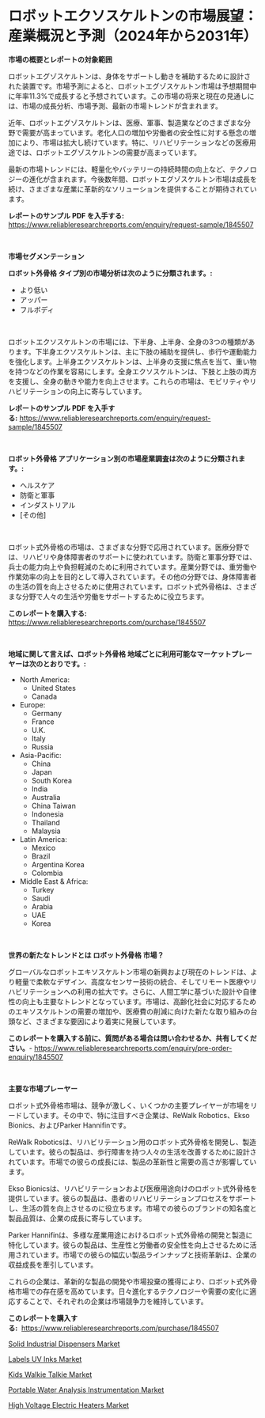 <p><h1>ロボットエクソスケルトンの市場展望：産業概況と予測（2024年から2031年）</h1></p><p><strong>市場の概要とレポートの対象範囲</strong></p>
<p><p>ロボットエグゾスケルトンは、身体をサポートし動きを補助するために設計された装置です。市場予測によると、ロボットエグゾスケルトン市場は予想期間中に年率11.3%で成長すると予想されています。この市場の将来と現在の見通しには、市場の成長分析、市場予測、最新の市場トレンドが含まれます。</p><p>近年、ロボットエグゾスケルトンは、医療、軍事、製造業などのさまざまな分野で需要が高まっています。老化人口の増加や労働者の安全性に対する懸念の増加により、市場は拡大し続けています。特に、リハビリテーションなどの医療用途では、ロボットエグゾスケルトンの需要が高まっています。</p><p>最新の市場トレンドには、軽量化やバッテリーの持続時間の向上など、テクノロジーの進化が含まれます。今後数年間、ロボットエグゾスケルトン市場は成長を続け、さまざまな産業に革新的なソリューションを提供することが期待されています。</p></p>
<p><strong>レポートのサンプル PDF を入手する:</strong> <a href="https://www.reliableresearchreports.com/enquiry/request-sample/1845507">https://www.reliableresearchreports.com/enquiry/request-sample/1845507</a></p>
<p>&nbsp;</p>
<p><strong>市場セグメンテーション</strong></p>
<p><strong>ロボット外骨格 タイプ別の市場分析は次のように分類されます。:</strong></p>
<p><ul><li>より低い</li><li>アッパー</li><li>フルボディ</li></ul></p>
<p>&nbsp;</p>
<p><p>ロボットエクソスケルトンの市場には、下半身、上半身、全身の3つの種類があります。下半身エクソスケルトンは、主に下肢の補助を提供し、歩行や運動能力を強化します。上半身エクソスケルトンは、上半身の支援に焦点を当て、重い物を持つなどの作業を容易にします。全身エクソスケルトンは、下肢と上肢の両方を支援し、全身の動きや能力を向上させます。これらの市場は、モビリティやリハビリテーションの向上に寄与しています。</p></p>
<p><strong>レポートのサンプル PDF を入手する:</strong>&nbsp;<a href="https://www.reliableresearchreports.com/enquiry/request-sample/1845507">https://www.reliableresearchreports.com/enquiry/request-sample/1845507</a></p>
<p>&nbsp;</p>
<p><strong> ロボット外骨格 アプリケーション別の市場産業調査は次のように分類されます。:</strong></p>
<p><ul><li>ヘルスケア</li><li>防衛と軍事</li><li>インダストリアル</li><li>[その他]</li></ul></p>
<p>&nbsp;</p>
<p><p>ロボット式外骨格の市場は、さまざまな分野で応用されています。医療分野では、リハビリや身体障害者のサポートに使われています。防衛と軍事分野では、兵士の能力向上や負担軽減のために利用されています。産業分野では、重労働や作業効率の向上を目的として導入されています。その他の分野では、身体障害者の生活の質を向上させるために使用されています。ロボット式外骨格は、さまざまな分野で人々の生活や労働をサポートするために役立ちます。</p></p>
<p><strong>このレポートを購入する:</strong>&nbsp; <a href="https://www.reliableresearchreports.com/purchase/1845507">https://www.reliableresearchreports.com/purchase/1845507</a></p>
<p>&nbsp;</p>
<p><strong>地域に関して言えば、ロボット外骨格 地域ごとに利用可能なマーケットプレーヤーは次のとおりです。:</strong></p>
<p><ul>
    <li>
        North America:
        <ul>
            <li>United States</li>
            <li>Canada</li>
        </ul>
    </li>
    <li>
        Europe:
        <ul>
            <li>Germany</li>
            <li>France</li>
            <li>U.K.</li>
            <li>Italy</li>
            <li>Russia</li>
        </ul>
    </li>
    <li>
        Asia-Pacific:
        <ul>
            <li>China</li>
            <li>Japan</li>
            <li>South Korea</li>
            <li>India</li>
            <li>Australia</li>
            <li>China Taiwan</li>
            <li>Indonesia</li>
            <li>Thailand</li>
            <li>Malaysia</li>
        </ul>
    </li>
    <li>
        Latin America:
        <ul>
            <li>Mexico</li>
            <li>Brazil</li>
            <li>Argentina Korea</li>
            <li>Colombia</li>
        </ul>
    </li>
    <li>
        Middle East & Africa:
        <ul>
            <li>Turkey</li>
            <li>Saudi</li>
            <li>Arabia</li>
            <li>UAE</li>
            <li>Korea</li>
        </ul>
    </li>
    </ul></p>
<p>&nbsp;</p>
<p><strong>世界の新たなトレンドとは ロボット外骨格 市場？</strong></p>
<p><p>グローバルなロボットエキソスケルトン市場の新興および現在のトレンドは、より軽量で柔軟なデザイン、高度なセンサー技術の統合、そしてリモート医療やリハビリテーションへの利用の拡大です。さらに、人間工学に基づいた設計や自律性の向上も主要なトレンドとなっています。市場は、高齢化社会に対応するためのエキソスケルトンの需要の増加や、医療費の削減に向けた新たな取り組みの台頭など、さまざまな要因により着実に発展しています。</p></p>
<p><strong>このレポートを購入する前に、質問がある場合は問い合わせるか、共有してください。</strong>- <a href="https://www.reliableresearchreports.com/enquiry/pre-order-enquiry/1845507">https://www.reliableresearchreports.com/enquiry/pre-order-enquiry/1845507</a></p>
<p>&nbsp;</p>
<p><strong>主要な市場プレーヤー</strong></p>
<p><p>ロボット式外骨格市場は、競争が激しく、いくつかの主要プレイヤーが市場をリードしています。その中で、特に注目すべき企業は、ReWalk Robotics、Ekso Bionics、およびParker Hannifinです。</p><p>ReWalk Roboticsは、リハビリテーション用のロボット式外骨格を開発し、製造しています。彼らの製品は、歩行障害を持つ人々の生活を改善するために設計されています。市場での彼らの成長には、製品の革新性と需要の高さが影響しています。</p><p>Ekso Bionicsは、リハビリテーションおよび医療用途向けのロボット式外骨格を提供しています。彼らの製品は、患者のリハビリテーションプロセスをサポートし、生活の質を向上させるのに役立ちます。市場での彼らのブランドの知名度と製品品質は、企業の成長に寄与しています。</p><p>Parker Hannifinは、多様な産業用途におけるロボット式外骨格の開発と製造に特化しています。彼らの製品は、生産性と労働者の安全性を向上させるために活用されています。市場での彼らの幅広い製品ラインナップと技術革新は、企業の収益成長を牽引しています。</p><p>これらの企業は、革新的な製品の開発や市場投棄の獲得により、ロボット式外骨格市場での存在感を高めています。日々進化するテクノロジーや需要の変化に適応することで、それぞれの企業は市場競争力を維持しています。</p></p>
<p><strong>このレポートを購入する:</strong>&nbsp;&nbsp;<a href="https://www.reliableresearchreports.com/purchase/1845507">https://www.reliableresearchreports.com/purchase/1845507</a></p>
<p><p><a href="https://github.com/Hazelklievgspy6vdcsmu106w/Market-Research-Report-List-1/blob/main/solid-industrial-dispensers-market.md">Solid Industrial Dispensers Market</a></p><p><a href="https://cedar-agate-3da.notion.site/Labels-UV-Inks-Market-Analysis-Examines-its-Scope-on-Growth-Opportunities-and-Forecasted-Trends-Spa-8733d2679f8b41c582b1691ece75006e">Labels UV Inks Market</a></p><p><a href="https://view.publitas.com/reportprime-1/decoding-the-kids-walkie-talkie-market-a-deep-dive-into-the-latest-market-trends-market-segmentation-and-competitive-analysis/">Kids Walkie Talkie Market</a></p><p><a href="https://circular-yam-9b9.notion.site/Portable-Water-Analysis-Instrumentation-Market-Furnish-Information-about-Market-Size-Market-Share--bd309aff33664dc591fef1c4fbf8276b">Portable Water Analysis Instrumentation Market</a></p><p><a href="https://view.publitas.com/reportprime-1/high-voltage-electric-heaters-market-a-comprehensive-report-of-its-market-share-growth-trends-2024-2031/">High Voltage Electric Heaters Market</a></p></p>